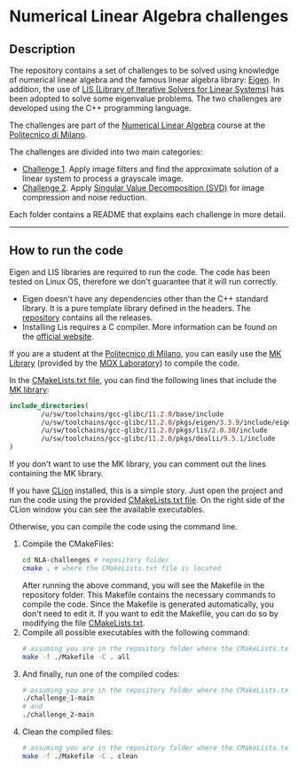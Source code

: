 # Numerical Linear Algebra challenges

## Description

The repository contains a set of challenges to be solved using knowledge of numerical linear algebra and the famous linear algebra library: [Eigen][Eigen]. In addition, the use of [LIS (Library of Iterative Solvers for Linear Systems)][LIS] has been adopted to solve some eigenvalue problems. The two challenges are developed using the C++ programming language.

The challenges are part of the [Numerical Linear Algebra][NLA] course at the [Politecnico di Milano][POLIMI].

The challenges are divided into two main categories:
- [Challenge 1](challenge-1/README.md). Apply image filters and find the approximate solution of a linear system to process a grayscale image.
- [Challenge 2](challenge-2/README.md). Apply [Singular Value Decomposition (SVD)][SVD] for image compression and noise reduction.

Each folder contains a README that explains each challenge in more detail.

---------------------------------------------------------------------

## How to run the code

Eigen and LIS libraries are required to run the code. The code has been tested on Linux OS, therefore we don't guarantee that it will run correctly.
- Eigen doesn't have any dependencies other than the C++ standard library. It is a pure template library defined in the headers. The [repository][Eigen-Repo] contains all the releases.
- Installing Lis requires a C compiler. More information can be found on the [official website][LIS].

If you are a student at the [Politecnico di Milano][POLIMI], you can easily use the [MK Library][MK] (provided by the [MOX Laboratory][MOX]) to compile the code.

In the [CMakeLists.txt file](./CMakeLists.txt), you can find the following lines that include the [MK library][MK]:
```cmake
include_directories(
        /u/sw/toolchains/gcc-glibc/11.2.0/base/include
        /u/sw/toolchains/gcc-glibc/11.2.0/pkgs/eigen/3.3.9/include/eigen3
        /u/sw/toolchains/gcc-glibc/11.2.0/pkgs/lis/2.0.30/include
        /u/sw/toolchains/gcc-glibc/11.2.0/pkgs/dealii/9.5.1/include
)
```

If you don't want to use the MK library, you can comment out the lines containing the MK library.

If you have [CLion][CLion] installed, this is a simple story. Just open the project and run the code using the provided [CMakeLists.txt file](./CMakeLists.txt). On the right side of the CLion window you can see the available executables.

Otherwise, you can compile the code using the command line.
1. Compile the CMakeFiles:
   ```bash
   cd NLA-challenges # repository folder
   cmake . # where the CMakeLists.txt file is located
   ```
   After running the above command, you will see the Makefile in the repository folder.
   This Makefile contains the necessary commands to compile the code.
   Since the Makefile is generated automatically, you don't need to edit it.
   If you want to edit the Makefile, you can do so by modifying the file [CMakeLists.txt](./CMakeLists.txt).
2. Compile all possible executables with the following command:
   ```bash
   # assuming you are in the repository folder where the CMakeLists.txt file is located
   make -f ./Makefile -C . all
   ```
3. And finally, run one of the compiled codes:
   ```bash
   # assuming you are in the repository folder where the CMakeLists.txt file is located
   ./challenge_1-main
   # and
   ./challenge_2-main
   ```
4. Clean the compiled files:
   ```bash
   # assuming you are in the repository folder where the CMakeLists.txt file is located
   make -f ./Makefile -C . clean
   ```


[NLA]: https://www11.ceda.polimi.it/schedaincarico/schedaincarico/controller/scheda_pubblica/SchedaPublic.do?&evn_default=evento&c_classe=837635&__pj0=0&__pj1=c14afe0b1a27f6df8728d3432f9a6132
[POLIMI]: https://www.polimi.it/
[Eigen]: https://eigen.tuxfamily.org/index.php?title=Main_Page
[SVD]: https://en.wikipedia.org/wiki/Singular_value_decomposition
[LIS]: https://www.ssisc.org/lis/
[MK]: https://github.com/pcafrica/mk
[MOX]: https://mox.polimi.it/
[CLion]: https://www.jetbrains.com/clion/
[Eigen-Repo]: https://gitlab.com/libeigen/eigen